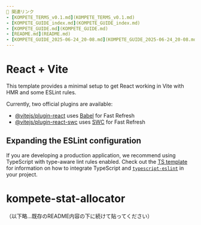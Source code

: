 ```yaml
---
📂 関連リンク
- [KOMPETE_TERMS_v0.1.md](KOMPETE_TERMS_v0.1.md)
- [KOMPETE_GUIDE_index.md](KOMPETE_GUIDE_index.md)
- [KOMPETE_GUIDE.md](KOMPETE_GUIDE.md)
- [README.md](README.md)
- [KOMPETE_GUIDE_2025-06-24_20-08.md](KOMPETE_GUIDE_2025-06-24_20-08.md)
---
```


# React + Vite

This template provides a minimal setup to get React working in Vite with HMR and some ESLint rules.

Currently, two official plugins are available:

- [@vitejs/plugin-react](https://github.com/vitejs/vite-plugin-react/blob/main/packages/plugin-react) uses [Babel](https://babeljs.io/) for Fast Refresh
- [@vitejs/plugin-react-swc](https://github.com/vitejs/vite-plugin-react/blob/main/packages/plugin-react-swc) uses [SWC](https://swc.rs/) for Fast Refresh

## Expanding the ESLint configuration

If you are developing a production application, we recommend using TypeScript with type-aware lint rules enabled. Check out the [TS template](https://github.com/vitejs/vite/tree/main/packages/create-vite/template-react-ts) for information on how to integrate TypeScript and [`typescript-eslint`](https://typescript-eslint.io) in your project.



# kompete-stat-allocator

（以下略...既存のREADME内容の下に続けて貼ってください）

